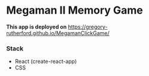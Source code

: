 # Megaman II Memory Game

__This app is deployed on__ https://gregory-rutherford.github.io/MegamanClickGame/ 

### Stack
* React (create-react-app)
* CSS

